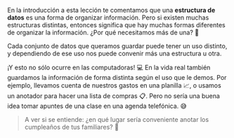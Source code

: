 En la introducción a esta lección te comentamos que una **estructura de datos** es una forma de organizar información. Pero si existen muchas estructuras distintas, entonces significa que hay muchas formas diferentes de organizar la información. ¿Por qué necesitamos más de una? :thought_balloon:

Cada conjunto de datos que queramos guardar puede tener un uso distinto, y dependiendo de ese uso nos puede convenir más una estructura u otra.

¡Y esto no sólo ocurre en las computadoras! :computer: En la vida real también guardamos la información de forma distinta según el uso que le demos. Por ejemplo, llevamos cuenta de nuestros gastos en una planilla :chart_with_upwards_trend:, o usamos un anotador para hacer una lista de compras :clipboard:. Pero no sería una buena idea tomar apuntes de una clase en una agenda telefónica. :sweat_smile:

> A ver si se entiende: ¿en qué lugar sería conveniente anotar los cumpleaños de tus familiares? :date:
